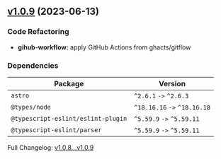 ## [v1.0.9](https://github.com/ansidev/astro-basic-template/compare/v1.0.8...v1.0.9) (2023-06-13)

### Code Refactoring

- **gihub-workflow:** apply GitHub Actions from ghacts/gitflow

### Dependencies

| Package                            | Version                      |
| ---------------------------------- | ---------------------------- |
| `astro`                            | `^2.6.1` `->` `^2.6.3`       |
| `@types/node`                      | `^18.16.16` `->` `^18.16.18` |
| `@typescript-eslint/eslint-plugin` | `^5.59.9` `->` `^5.59.11`    |
| `@typescript-eslint/parser`        | `^5.59.9` `->` `^5.59.11`    |

Full Changelog: [v1.0.8...v1.0.9](https://github.com/ansidev/astro-basic-template/compare/v1.0.8...v1.0.9)
